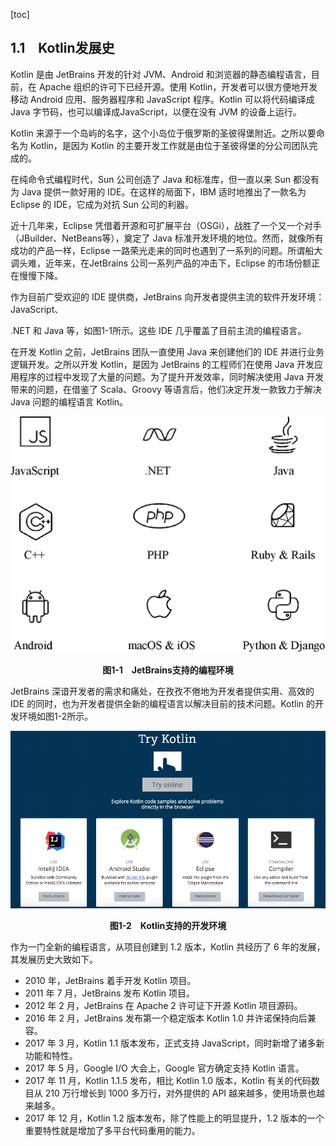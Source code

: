 [toc]

## 1.1　Kotlin发展史

Kotlin 是由 JetBrains 开发的针对 JVM、Android 和浏览器的静态编程语言，目前，在 Apache 组织的许可下已经开源。使用 Kotlin，开发者可以很方便地开发移动 Android 应用、服务器程序和 JavaScript 程序。Kotlin 可以将代码编译成 Java 字节码，也可以编译成JavaScript，以便在没有 JVM 的设备上运行。

Kotlin 来源于一个岛屿的名字，这个小岛位于俄罗斯的圣彼得堡附近。之所以要命名为 Kotlin，是因为 Kotlin 的主要开发工作就是由位于圣彼得堡的分公司团队完成的。

在纯命令式编程时代，Sun 公司创造了 Java 和标准库，但一直以来 Sun 都没有为 Java 提供一款好用的 IDE。在这样的局面下，IBM 适时地推出了一款名为 Eclipse 的 IDE，它成为对抗 Sun 公司的利器。

近十几年来，Eclipse 凭借着开源和可扩展平台（OSGi），战胜了一个又一个对手（JBuilder、NetBeans等），奠定了 Java 标准开发环境的地位。然而，就像所有成功的产品一样，Eclipse 一路荣光走来的同时也遇到了一系列的问题。所谓船大调头难，近年来，在JetBrains 公司一系列产品的冲击下，Eclipse 的市场份额正在慢慢下降。

作为目前广受欢迎的 IDE 提供商，JetBrains 向开发者提供主流的软件开发环境：JavaScript、

.NET 和 Java 等，如图1-1所示。这些 IDE 几乎覆盖了目前主流的编程语言。

在开发 Kotlin 之前，JetBrains 团队一直使用 Java 来创建他们的 IDE 并进行业务逻辑开发。之所以开发 Kotlin，是因为 JetBrains 的工程师们在使用 Java 开发应用程序的过程中发现了大量的问题。为了提升开发效率，同时解决使用 Java 开发带来的问题，在借鉴了 Scala、Groovy 等语言后，他们决定开发一款致力于解决 Java 问题的编程语言 Kotlin。

![5.png](./images/5.png)
<center class="my_markdown"><b class="my_markdown">图1-1　JetBrains支持的编程环境</b></center>

JetBrains 深谙开发者的需求和痛处，在孜孜不倦地为开发者提供实用、高效的 IDE 的同时，也为开发者提供全新的编程语言以解决目前的技术问题。Kotlin 的开发环境如图1-2所示。

![6.png](./images/6.png)
<center class="my_markdown"><b class="my_markdown">图1-2　Kotlin支持的开发环境</b></center>

作为一门全新的编程语言，从项目创建到 1.2 版本，Kotlin 共经历了 6 年的发展，其发展历史大致如下。

+ 2010 年，JetBrains 着手开发 Kotlin 项目。
+ 2011 年 7 月，JetBrains 发布 Kotlin 项目。
+ 2012 年 2 月，JetBrains 在 Apache 2 许可证下开源 Kotlin 项目源码。
+ 2016 年 2 月，JetBrains 发布第一个稳定版本 Kotlin 1.0 并许诺保持向后兼容。
+ 2017 年 3 月，Kotlin 1.1 版本发布，正式支持 JavaScript，同时新增了诸多新功能和特性。
+ 2017 年 5 月，Google I/O 大会上，Google 官方确定支持 Kotlin 语言。
+ 2017 年 11 月，Kotlin 1.1.5 发布，相比 Kotlin 1.0 版本，Kotlin 有关的代码数目从 210 万行增长到 1000 多万行，对外提供的 API 越来越多，使用场景也越来越多。
+ 2017 年 12 月，Kotlin 1.2 版本发布，除了性能上的明显提升，1.2 版本的一个重要特性就是增加了多平台代码重用的能力。

